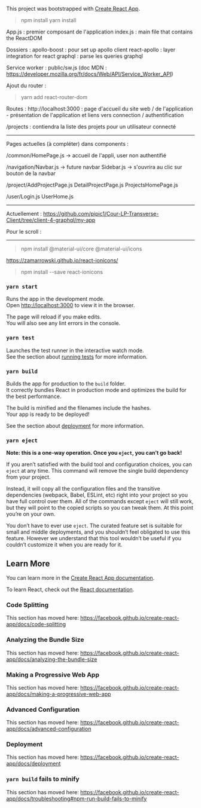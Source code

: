 This project was bootstrapped with [Create React App](https://github.com/facebook/create-react-app).

> npm install
    yarn install

App.js : premier composant de l'application
index.js : main file that contains the ReactDOM

Dossiers :
apollo-boost : pour set up apollo client
react-apollo : layer integration for react
graphql : parse les queries graphql


Service worker : 
    public/sw.js
    (doc MDN : https://developer.mozilla.org/fr/docs/Web/API/Service_Worker_API)


Ajout du router :
> yarn add react-router-dom

Routes :
http://localhost:3000 : page d'accueil du site web / de l'application - présentation de l'application et liens vers connection / authentification

/projects : contiendra la liste des projets pour un utilisateur connecté


- - -


Pages actuelles (à compléter) dans components :

/common/HomePage.js -> accueil de l'appli, user non authentifié

/navigation/Navbar.js -> future navbar
    Sidebar.js -> s'ouvrira au clic sur bouton de la navbar


/project/AddProjectPage.js
    DetailProjectPage.js
    ProjectsHomePage.js

/user/Login.js
    UserHome.js


- - -


Actuellement :
https://github.com/pipic1/Cour-LP-Transverse-Client/tree/client-4-graphql/my-app

Pour le scroll :


- - -

> npm install @material-ui/core @material-ui/icons

https://zamarrowski.github.io/react-ionicons/
> npm install --save react-ionicons

### `yarn start`

Runs the app in the development mode.<br />
Open [http://localhost:3000](http://localhost:3000) to view it in the browser.

The page will reload if you make edits.<br />
You will also see any lint errors in the console.

### `yarn test`

Launches the test runner in the interactive watch mode.<br />
See the section about [running tests](https://facebook.github.io/create-react-app/docs/running-tests) for more information.

### `yarn build`

Builds the app for production to the `build` folder.<br />
It correctly bundles React in production mode and optimizes the build for the best performance.

The build is minified and the filenames include the hashes.<br />
Your app is ready to be deployed!

See the section about [deployment](https://facebook.github.io/create-react-app/docs/deployment) for more information.

### `yarn eject`

**Note: this is a one-way operation. Once you `eject`, you can’t go back!**

If you aren’t satisfied with the build tool and configuration choices, you can `eject` at any time. This command will remove the single build dependency from your project.

Instead, it will copy all the configuration files and the transitive dependencies (webpack, Babel, ESLint, etc) right into your project so you have full control over them. All of the commands except `eject` will still work, but they will point to the copied scripts so you can tweak them. At this point you’re on your own.

You don’t have to ever use `eject`. The curated feature set is suitable for small and middle deployments, and you shouldn’t feel obligated to use this feature. However we understand that this tool wouldn’t be useful if you couldn’t customize it when you are ready for it.

## Learn More

You can learn more in the [Create React App documentation](https://facebook.github.io/create-react-app/docs/getting-started).

To learn React, check out the [React documentation](https://reactjs.org/).

### Code Splitting

This section has moved here: https://facebook.github.io/create-react-app/docs/code-splitting

### Analyzing the Bundle Size

This section has moved here: https://facebook.github.io/create-react-app/docs/analyzing-the-bundle-size

### Making a Progressive Web App

This section has moved here: https://facebook.github.io/create-react-app/docs/making-a-progressive-web-app

### Advanced Configuration

This section has moved here: https://facebook.github.io/create-react-app/docs/advanced-configuration

### Deployment

This section has moved here: https://facebook.github.io/create-react-app/docs/deployment

### `yarn build` fails to minify

This section has moved here: https://facebook.github.io/create-react-app/docs/troubleshooting#npm-run-build-fails-to-minify
